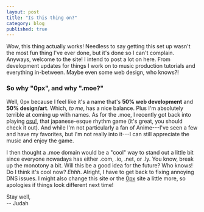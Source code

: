 ```yaml
---
layout: post
title: "Is this thing on?"
category: blog
published: true
---
```


Wow, this thing actually works! Needless to say getting this set up wasn't the most fun thing I've ever done, but it's done so I can't complain. Anyways, welcome to the site! I intend to post a lot on here. From development updates for things I work on to music production tutorials and everything in-between. Maybe even some web design, who knows?!

### So why "0px", and why ".moe?"

Well, 0px because I feel like it's a name that's **50% web development** and **50% design/art**. Which, *to me*, has a nice balance. Plus I'm absolutely terrible at coming up with names. As for the .moe, I recently got back into playing <a class="showlink" href="http://osu.ppy.sh">osu!</a>, that japanese-esque rhythm game (it's great, you should check it out). And while I'm not particularly a fan of Anime---I've seen a few and have my favorites, but I'm not really into it---I can still appreciate the music and enjoy the game.  

I then thought a .moe domain would be a "cool" way to stand out a little bit since everyone nowadays has either .com, .io, .net, or .ly. You know, break up the monotony a bit. Will this be a good idea for the future? Who knows! Do I think it's cool now? *Ehhh*. Alright, I have to get back to fixing annoying DNS issues. I might also change this site or the <a class="showlink" href="http://0px.moe">0px</a> site a little more, so apologies if things look different next time!

Stay well,  
-- Judah
